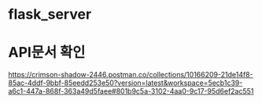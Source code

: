 # flask_server

# API문서 확인
https://crimson-shadow-2446.postman.co/collections/10166209-21de14f8-85ac-4ddf-9bbf-85eedd253e50?version=latest&workspace=5ecb1c39-a6c1-447a-868f-363a49d5faee#801b9c5a-3102-4aa0-9c17-95d6ef2ac551
